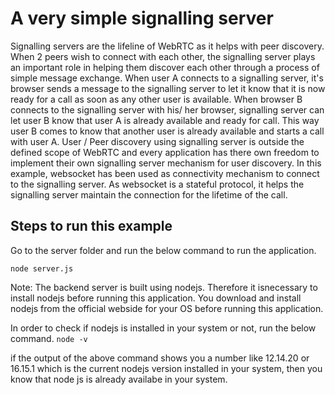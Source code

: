 # A very simple signalling server

Signalling servers are the lifeline of WebRTC as it helps with peer discovery. When 2 peers wish to connect with each other, the signalling server plays an important role in helping them discover each other through a process of simple message exchange. When user A connects to a signalling server, it's browser sends a message to the signalling server to let it know that it is now ready for a call as soon as any other user is available. When browser B connects to the signalling server with his/ her browser, signalling server can let user B know that user A is already available and ready for call. This way user B comes to know that another user is already available and starts a call with user A. User / Peer discovery using signalling server is outside the defined scope of WebRTC and every application has there own freedom to implement their own signalling server mechanism for user discovery.
In this example, websocket has been used as connectivity mechanism to connect to the signalling server. As websocket is a stateful protocol, it helps the signalling server maintain the connection for the lifetime of the call.

## Steps to run this example

Go to the server folder and run the below command to run the application.

`node server.js`

Note: The backend server is built using nodejs. Therefore it isnecessary to install nodejs before running this application. You download and install nodejs from the official webside for your OS before running this application.

In order to check if nodejs is installed in your system or not, run the below command.
`node -v`

if the output of the above command shows you a number like 12.14.20 or 16.15.1 which is the current nodejs version installed in your system, then you know that node js is already availabe in your system.
